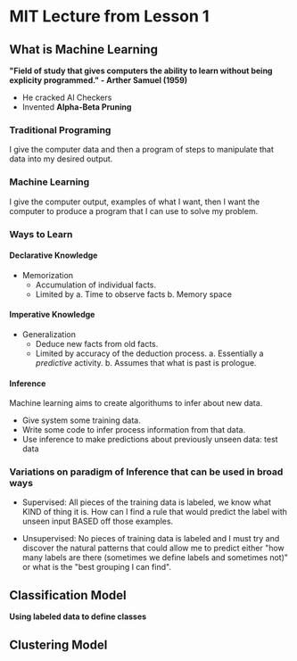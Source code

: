 # MIT Lecture from Lesson 1

## What is Machine Learning
**"Field of study that gives computers the ability to learn without being explicity programmed." - Arther Samuel (1959)**

- He cracked AI Checkers
- Invented **Alpha-Beta Pruning**

### Traditional Programing
I give the computer data and then a program of steps to manipulate that data into my desired output.

### Machine Learning
I give the computer output, examples of what I want, then I want the computer to produce a program that I can use to solve my problem.


### Ways to Learn

#### Declarative Knowledge
- Memorization
    - Accumulation of individual facts.
    - Limited by
        a. Time to observe facts
        b. Memory space

#### Imperative Knowledge
- Generalization
    - Deduce new facts from old facts.
    - Limited by accuracy of the deduction process.
        a. Essentially a *predictive* activity.
        b. Assumes that what is past is prologue. 

#### Inference 
Machine learning aims to create algorithums to infer about new data.
- Give system some training data.
- Write some code to infer process information from that data.
- Use inference to make predictions about previously unseen data: test data

### Variations on paradigm of Inference that can be used in broad ways
- Supervised: All pieces of the training data is labeled, we know what KIND of thing it is. How can I find a rule that would predict the label with unseen input BASED off those examples.

- Unsupervised: No pieces of training data is labeled and I must try and discover the natural patterns that could allow me to predict either "how many labels are there (sometimes we define labels and sometimes not)" or what is the "best grouping I can find".


## Classification Model
**Using labeled data to define classes**






## Clustering Model